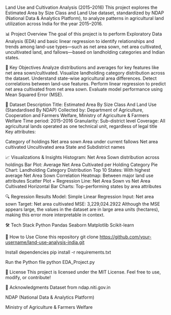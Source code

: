 Land Use and Cultivation Analysis (2015–2016)
This project explores the Estimated Area by Size Class and Land Use dataset, standardized by NDAP (National Data & Analytics Platform), to analyze patterns in agricultural land utilization across India for the year 2015–2016.

📊 Project Overview
The goal of this project is to perform Exploratory Data Analysis (EDA) and basic linear regression to identify relationships and trends among land-use types—such as net area sown, net area cultivated, uncultivated land, and fallows—based on landholding categories and Indian states.

🧠 Key Objectives
Analyze distributions and averages for key features like net area sown/cultivated.
Visualize landholding category distribution across the dataset.
Understand state-wise agricultural area differences.
Detect correlations between land-use features.
Perform linear regression to predict net area cultivated from net area sown.
Evaluate model performance using Mean Squared Error (MSE).

📂 Dataset Description
Title: Estimated Area By Size Class And Land Use (Standardised By NDAP)
Collected by: Department of Agriculture, Cooperation and Farmers Welfare, Ministry of Agriculture & Farmers Welfare
Time period: 2015–2016
Granularity: Sub-district level
Coverage: All agricultural lands operated as one technical unit, regardless of legal title
Key attributes:

Category of holdings
Net area sown
Area under current fallows
Net area cultivated
Uncultivated area
State and Subdistrict names

📈 Visualizations & Insights
Histogram: Net Area Sown distribution across holdings
Bar Plot: Average Net Area Cultivated per Holding Category
Pie Chart: Landholding Category Distribution
Top 10 States: With highest average Net Area Sown
Correlation Heatmap: Between major land use attributes
Scatter Plot + Regression Line: Net Area Sown vs Net Area Cultivated
Horizontal Bar Charts: Top-performing states by area attributes

🔍 Regression Results
Model: Simple Linear Regression
Input: Net area sown
Target: Net area cultivated
MSE: 3,229,024.2922
Although the MSE appears large, the values in the dataset are in large area units (hectares), making this error more interpretable in context.

🛠️ Tech Stack
Python
Pandas
Seaborn
Matplotlib
Scikit-learn

📌 How to Use
Clone this repository
git clone https://github.com/your-username/land-use-analysis-india.git

Install dependencies
pip install -r requirements.txt

Run the Python file
python EDA_Project.py

📝 License
This project is licensed under the MIT License.
Feel free to use, modify, or contribute!

🔗 Acknowledgments
Dataset from ndap.niti.gov.in

NDAP (National Data & Analytics Platform)

Ministry of Agriculture & Farmers Welfare
